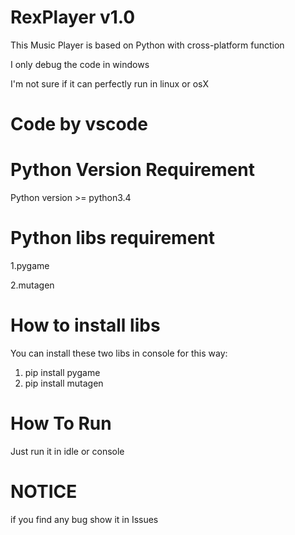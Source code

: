 # RexPlayer v1.0

This Music Player is based on Python with cross-platform function

I only debug the code in windows

I'm not sure if it can perfectly run in linux or osX

# Code by vscode

# Python Version Requirement

Python version >= python3.4

# Python libs requirement

1.pygame

2.mutagen

# How to install libs

You can install these two libs in console for this way:

1. pip install pygame
2. pip install mutagen

# How To Run

Just run it in idle or console 

# NOTICE
if you find any bug show it in Issues
